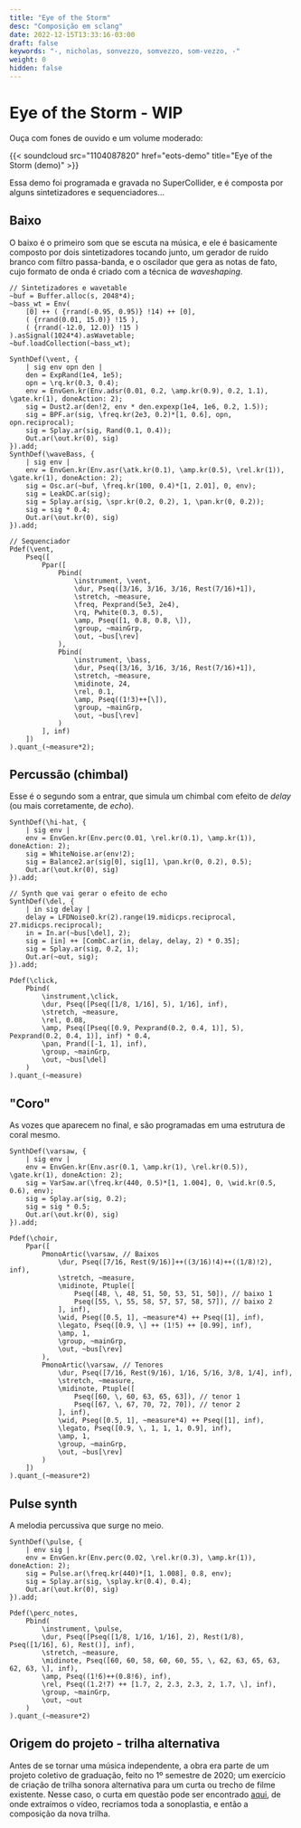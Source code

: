 ```yaml
---
title: "Eye of the Storm"
desc: "Composição em sclang"
date: 2022-12-15T13:33:16-03:00
draft: false
keywords: "-, nicholas, sonvezzo, somvezzo, som-vezzo, -"
weight: 0
hidden: false
---
```

# Eye of the Storm - WIP

Ouça com fones de ouvido e um volume moderado:

{{< soundcloud src="1104087820" href="eots-demo" title="Eye of the Storm (demo)" >}}

Essa demo foi programada e gravada no SuperCollider, e é composta por alguns sintetizadores e sequenciadores...

## Baixo

O baixo é o primeiro som que se escuta na música, e ele é basicamente composto por dois sintetizadores tocando junto, um gerador de ruído branco com filtro passa-banda, e o oscilador que gera as notas de fato, cujo formato de onda é criado com a técnica de _waveshaping_.

```sclang
// Sintetizadores e wavetable
~buf = Buffer.alloc(s, 2048*4);
~bass_wt = Env(
    [0] ++ ( {rrand(-0.95, 0.95)} !14) ++ [0],
    ( {rrand(0.01, 15.0)} !15 ),
    ( {rrand(-12.0, 12.0)} !15 )
).asSignal(1024*4).asWavetable;
~buf.loadCollection(~bass_wt);

SynthDef(\vent, {
    | sig env opn den |
    den = ExpRand(1e4, 1e5);
    opn = \rq.kr(0.3, 0.4);
    env = EnvGen.kr(Env.adsr(0.01, 0.2, \amp.kr(0.9), 0.2, 1.1), \gate.kr(1), doneAction: 2);
    sig = Dust2.ar(den!2, env * den.expexp(1e4, 1e6, 0.2, 1.5));
    sig = BPF.ar(sig, \freq.kr(2e3, 0.2)*[1, 0.6], opn, opn.reciprocal);
    sig = Splay.ar(sig, Rand(0.1, 0.4));
    Out.ar(\out.kr(0), sig)
}).add;
SynthDef(\waveBass, {
    | sig env |
    env = EnvGen.kr(Env.asr(\atk.kr(0.1), \amp.kr(0.5), \rel.kr(1)), \gate.kr(1), doneAction: 2);
    sig = Osc.ar(~buf, \freq.kr(100, 0.4)*[1, 2.01], 0, env);
    sig = LeakDC.ar(sig);
    sig = Splay.ar(sig, \spr.kr(0.2, 0.2), 1, \pan.kr(0, 0.2));
    sig = sig * 0.4;
    Out.ar(\out.kr(0), sig)
}).add;

// Sequenciador 
Pdef(\vent,
    Pseq([
        Ppar([
            Pbind(
                \instrument, \vent,
                \dur, Pseq([3/16, 3/16, 3/16, Rest(7/16)+1]),
                \stretch, ~measure,
                \freq, Pexprand(5e3, 2e4),
                \rq, Pwhite(0.3, 0.5),
                \amp, Pseq([1, 0.8, 0.8, \]),
                \group, ~mainGrp,
                \out, ~bus[\rev]
            ),
            Pbind(
                \instrument, \bass,
                \dur, Pseq([3/16, 3/16, 3/16, Rest(7/16)+1]),
                \stretch, ~measure,
                \midinote, 24,
                \rel, 0.1,
                \amp, Pseq((1!3)++[\]),
                \group, ~mainGrp,
                \out, ~bus[\rev]
            )
        ], inf)
    ])
).quant_(~measure*2);
```

## Percussão (chimbal)

Esse é o segundo som a entrar, que simula um chimbal com efeito de _delay_ (ou mais corretamente, de _echo_).

```sclang
SynthDef(\hi-hat, {
    | sig env |
    env = EnvGen.kr(Env.perc(0.01, \rel.kr(0.1), \amp.kr(1)), doneAction: 2);
    sig = WhiteNoise.ar(env!2);
    sig = Balance2.ar(sig[0], sig[1], \pan.kr(0, 0.2), 0.5);
    Out.ar(\out.kr(0), sig)
}).add;

// Synth que vai gerar o efeito de echo
SynthDef(\del, {
    | in sig delay |
    delay = LFDNoise0.kr(2).range(19.midicps.reciprocal, 27.midicps.reciprocal);
    in = In.ar(~bus[\del], 2);
    sig = [in] ++ [CombC.ar(in, delay, delay, 2) * 0.35];
    sig = Splay.ar(sig, 0.2, 1);
    Out.ar(~out, sig);
}).add;

Pdef(\click,
    Pbind(
        \instrument,\click,
        \dur, Pseq([Pseq([1/8, 1/16], 5), 1/16], inf),
        \stretch, ~measure,
        \rel, 0.08,
        \amp, Pseq([Pseq([0.9, Pexprand(0.2, 0.4, 1)], 5), Pexprand(0.2, 0.4, 1)], inf) * 0.4,
        \pan, Prand([-1, 1], inf),
        \group, ~mainGrp,
        \out, ~bus[\del]
    )
).quant_(~measure)
```

## "Coro"

As vozes que aparecem no final, e são programadas em uma estrutura de coral mesmo.

```sclang
SynthDef(\varsaw, {
    | sig env |
    env = EnvGen.kr(Env.asr(0.1, \amp.kr(1), \rel.kr(0.5)), \gate.kr(1), doneAction: 2);
    sig = VarSaw.ar(\freq.kr(440, 0.5)*[1, 1.004], 0, \wid.kr(0.5, 0.6), env);
    sig = Splay.ar(sig, 0.2);
    sig = sig * 0.5;
    Out.ar(\out.kr(0), sig)
}).add;

Pdef(\choir,
    Ppar([
        PmonoArtic(\varsaw, // Baixos
            \dur, Pseq([7/16, Rest(9/16)]++((3/16)!4)++((1/8)!2), inf),
            \stretch, ~measure,
            \midinote, Ptuple([
                Pseq([48, \, 48, 51, 50, 53, 51, 50]), // baixo 1
                Pseq([55, \, 55, 58, 57, 57, 58, 57]), // baixo 2
            ], inf),
            \wid, Pseg([0.5, 1], ~measure*4) ++ Pseq([1], inf),
            \legato, Pseq([0.9, \] ++ (1!5) ++ [0.99], inf),
            \amp, 1,
            \group, ~mainGrp,
            \out, ~bus[\rev]
        ),
        PmonoArtic(\varsaw, // Tenores
            \dur, Pseq([7/16, Rest(9/16), 1/16, 5/16, 3/8, 1/4], inf),
            \stretch, ~measure,
            \midinote, Ptuple([
                Pseq([60, \, 60, 63, 65, 63]), // tenor 1
                Pseq([67, \, 67, 70, 72, 70]), // tenor 2
            ], inf),
            \wid, Pseg([0.5, 1], ~measure*4) ++ Pseq([1], inf),
            \legato, Pseq([0.9, \, 1, 1, 1, 0.9], inf),
            \amp, 1,
            \group, ~mainGrp,
            \out, ~bus[\rev]
        )
    ])
).quant_(~measure*2)
```

## Pulse synth

A melodia percussiva que surge no meio.

```sclang
SynthDef(\pulse, {
    | env sig |
    env = EnvGen.kr(Env.perc(0.02, \rel.kr(0.3), \amp.kr(1)), doneAction: 2);
    sig = Pulse.ar(\freq.kr(440)*[1, 1.008], 0.8, env);
    sig = Splay.ar(sig, \splay.kr(0.4), 0.4);
    Out.ar(\out.kr(0), sig)
}).add;

Pdef(\perc_notes,
    Pbind(
        \instrument, \pulse,
        \dur, Pseq([Pseq([1/8, 1/16, 1/16], 2), Rest(1/8), Pseq([1/16], 6), Rest()], inf),
        \stretch, ~measure,
        \midinote, Pseq([60, 60, 58, 60, 60, 55, \, 62, 63, 65, 63, 62, 63, \], inf),
        \amp, Pseq((1!6)++(0.8!6), inf),
        \rel, Pseq((1.2!7) ++ [1.7, 2, 2.3, 2.3, 2, 1.7, \], inf),
        \group, ~mainGrp,
        \out, ~out
    )
).quant_(~measure*2)
```

## Origem do projeto - trilha alternativa

Antes de se tornar uma música independente, a obra era parte de um projeto coletivo de graduação, feito no 1º semestre de 2020; um exercício de criação de trilha sonora alternativa para um curta ou trecho de filme existente. Nesse caso, o curta em questão pode ser encontrado [aqui](https://www.youtube.com/watch?v=H1mX8ptsmBM), de onde extraímos o vídeo, recriamos toda a sonoplastia, e então a composição da nova trilha.
